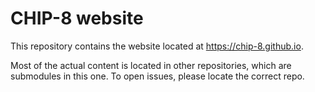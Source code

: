 # CHIP-8 website

This repository contains the website located at https://chip-8.github.io.

Most of the actual content is located in other repositories, which are submodules in this one. To open issues, please locate the correct repo.
